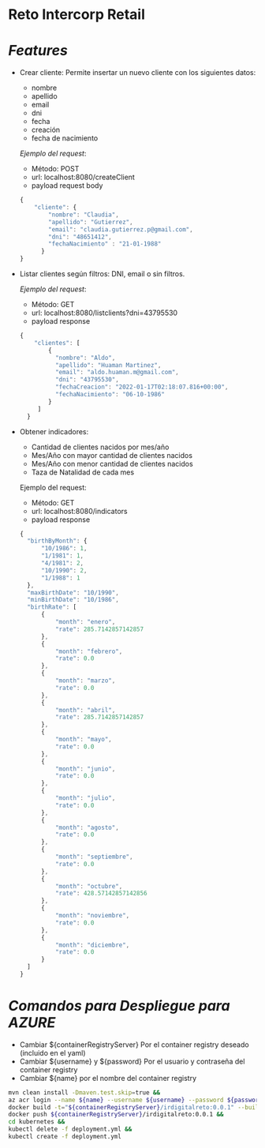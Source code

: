 # Reto Intercorp Retail

# _Features_
- Crear cliente: Permite insertar un nuevo cliente con los siguientes datos:
  - nombre
  - apellido
  - email
  - dni
  - fecha
  - creación
  - fecha de nacimiento

  _Ejemplo del request_:

    - Método: POST
    - url: localhost:8080/createClient
    - payload request body
  ```javascript
  {
      "cliente": {
          "nombre": "Claudia",
          "apellido": "Gutierrez",
          "email": "claudia.gutierrez.p@gmail.com",
          "dni": "48651412",
          "fechaNacimiento" : "21-01-1988"
        }
  }
   ```
  
- Listar clientes según filtros: DNI, email o sin filtros.
  
  _Ejemplo del request_:
    - Método: GET
    - url: localhost:8080/listclients?dni=43795530
    - payload response
  ```javascript
  {
      "clientes": [
          {
            "nombre": "Aldo",
            "apellido": "Huaman Martinez",
            "email": "aldo.huaman.m@gmail.com",
            "dni": "43795530",
            "fechaCreacion": "2022-01-17T02:18:07.816+00:00",
            "fechaNacimiento": "06-10-1986"
          }
       ]
    }
   ```
- Obtener indicadores:
  - Cantidad de clientes nacidos por mes/año
  -  Mes/Año con mayor cantidad de clientes nacidos
  -  Mes/Año con menor cantidad de clientes nacidos
  -  Taza de Natalidad de cada mes

  Ejemplo del request:
     - Método: GET
     - url: localhost:8080/indicators
     - payload response
  ```javascript
  {
    "birthByMonth": {
        "10/1986": 1,
        "1/1981": 1,
        "4/1981": 2,
        "10/1990": 2,
        "1/1988": 1
    },
    "maxBirthDate": "10/1990",
    "minBirthDate": "10/1986",
    "birthRate": [
        {
            "month": "enero",
            "rate": 285.7142857142857
        },
        {
            "month": "febrero",
            "rate": 0.0
        },
        {
            "month": "marzo",
            "rate": 0.0
        },
        {
            "month": "abril",
            "rate": 285.7142857142857
        },
        {
            "month": "mayo",
            "rate": 0.0
        },
        {
            "month": "junio",
            "rate": 0.0
        },
        {
            "month": "julio",
            "rate": 0.0
        },
        {
            "month": "agosto",
            "rate": 0.0
        },
        {
            "month": "septiembre",
            "rate": 0.0
        },
        {
            "month": "octubre",
            "rate": 428.57142857142856
        },
        {
            "month": "noviembre",
            "rate": 0.0
        },
        {
            "month": "diciembre",
            "rate": 0.0
        }
    ]
  }
  ```
# _Comandos para Despliegue para AZURE_

- Cambiar ${containerRegistryServer} Por el container registry deseado (incluido en el yaml)
- Cambiar ${username} y ${password} Por el usuario y contraseña del container registry
- Cambiar ${name} por el nombre del container registry
```sh
mvn clean install -Dmaven.test.skip=true &&
az acr login --name ${name} --username ${username} --password ${password} &&
docker build -t="${containerRegistryServer}/irdigitalreto:0.0.1" --build-arg artifact_id=irdigitalreto --build-arg artifact_version=0.0.1 . &&
docker push ${containerRegistryServer}/irdigitalreto:0.0.1 &&
cd kubernetes &&
kubectl delete -f deployment.yml &&
kubectl create -f deployment.yml
```